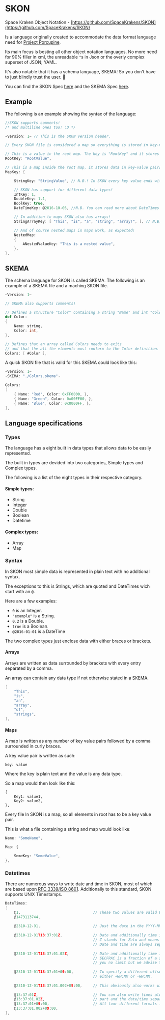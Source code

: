 # SKON
Space Kraken Object Notation - [https://github.com/SpaceKrakens/SKON](https://github.com/SpaceKrakens/SKON)

Is a language originally created to accommodate the data format language need for [Project Porcupine](https://github.com/TeamPorcupine/ProjectPorcupine).

Its main focus is besting all other object notation languages. No more need for 90% filler in xml, the unreadable `"`s in Json or the overly complex superset of JSON; YAML.

It's also notable that it has a schema language, SKEMA! So you don't have to just blindly trust the user. :octopus:

You can find the SKON Spec [here](./Spec/SKON%20v1%20Spec.md) and the SKEMA Spec [here](./Spec/SKEMA%20v1%20Spec.md).

## Example

The following is an example showing the syntax of the language:

```c
//SKON supports comments!
/* and multiline ones too! :D */

~Version: 1~ // This is the SKON version header.

// Every SKON file is considered a map so everything is stored in key-value pairs.

// This is a value in the root map. The key is "RootKey" and it stores a string value "RootValue".
RootKey: "RootValue",

// This is a map inside the root map, it stores data in key-value pairs.
MapKey: {

    StringKey: "StringValue", // N.B.! In SKON every key value ends with a comma!! Even if it's the last one!!

    // SKON has support for different data types!
    IntKey: 1,
    DoubleKey: 1.1,
    BoolKey: true,
    DateTimeKey: @2016-10-05, //N.B. You can read more about DateTimes in SKON below!

    // In addition to maps SKON also has arrays!
    StringArrayKey: [ "This", "is", "a", "string", "array!", ], // N.B. Note the comma after the last string!

    // And of course nested maps in maps work, as expected!
    NestedMap:
    {
        ANestedValueKey: "This is a nested value",
    },
},
```

## SKEMA

The schema language for SKON is called SKEMA. The following is an example of a SKEMA file and a maching SKON file.

```scala
~Version: 1~

// SKEMA also supports comments!

// Defines a structure "Color" containing a string "Name" and int "Color"
def Color:
{
    Name: string,
    Color: int,
},

// Defines that an array called Colors needs to exits
// and that the all the elements most conform to the Color definition.
Colors: [ #Color ],
```

A quick SKON file that is valid for this SKEMA could look like this:

```c
~Version: 1~
~SKEMA: "./Colors.skema"~

Colors:
[
    { Name: "Red", Color: 0xFF0000, },
    { Name: "Green", Color: 0x00FF00, },
    { Name: "Blue", Color: 0x0000FF, },
],
```

## Language specifications

### Types

The language has a eight built in data types that allows data to be easily represented.

The built in types are devided into two categories, Simple types and Complex types.

The following is a list of the eight types in their respective category.

#### Simple types:

* String
* Integer
* Double
* Boolean
* Datetime

#### Complex types:
* Array
* Map

### Syntax

In SKON most simple data is represented in plain text with no additional syntax.

The exceptions to this is Strings, which are quoted and DateTimes wich start with an `@`.

Here are a few examples:

* `0` is an Integer.
* `"example"` is a String.
* `0.2` is a Double.
* `true` is a Boolean.
* `@2016-01-01` is a DateTime



The two complex types just enclose data with either braces or brackets.

#### Arrays

Arrays are written as data surrounded by brackets with every entry separated by a comma.

An array can contain any data type if not otherwise stated in a [SKEMA](./Spec/SKEMA%20v1%20Spec.md).

```c
[
    "This",
    "is",
    "an",
    "array",
    "of",
    "strings",
],
```

#### Maps

A map is written as any number of key value pairs followed by a comma surrounded in curly braces.

A key value pair is written as such:

`key: value`

Where the key is plain text and the value is any data type.

So a map would then look like this:

```
{
    Key1: value1,
    Key2: value2,
},
```

Every file In SKON is a map, so all elements in root has to be a key value pair.

This is what a file containing a string and map would look like:

```c
Name: "SomeName",

Map: {

    SomeKey: "SomeValue",
},
```

### Datetimes

There are numerous ways to write date and time in SKON, most of which are based upon [RFC 3339/ISO 8601](https://tools.ietf.org/html/rfc3339#section-5.6). Additionally to this standard, SKON supports UNIX Timestamps.

```c
DateTimes: 
[
    @1,                                 // These two values are valid UNIX Timestamps.
    @1473113744,
    
    @2310-12-01,                        // Just the date in the YYYY-MM-DD format.
    
    @2310-12-01T13:37:01Z,              // Date and additionally time in the HH:mm:ssZ format.
                                        // Z stands for Zulu and means no difference from UTC.
                                        // Date and time are always separated by a T (for time).
    
    @2310-12-01T13:37:01.02Z,           // Date and additionally time in the HH:mm:ss.SECFRACZ format.
                                        // SECFRAC is a fraction of a second. Technically SKON gives
                                        // you no limit but we advise to stay reasonable.
    
    @2310-12-01T13:37:01+09:00,         // To specify a different offset than UTC+0, substitute Z with
                                        // either +HH:MM or -HH:MM.
    
    @2310-12-01T13:37:01.002+09:00,     // This obviously also works with fractions of seconds.
    
    @13:37:01Z,                         // You can also write times alone by obmitting the date
    @13:37:01.02Z,                      // part and the date/time separator T.
    @13:37:01+09:00,                    // All four different formats for times are supported.
    @13:37:01.002+09:00,
],
```
